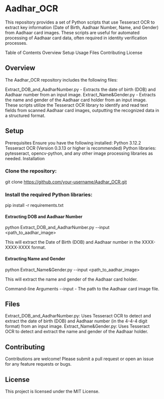 # Aadhar_OCR

This repository provides a set of Python scripts that use Tesseract OCR to extract key information (Date of Birth, Aadhaar Number, Name, and Gender) from Aadhaar card images. These scripts are useful for automated processing of Aadhaar card data, often required in identity verification processes.

Table of Contents
Overview
Setup
Usage
Files
Contributing
License


## Overview
The Aadhar_OCR repository includes the following files:

Extract_DOB_and_AadharNumber.py - Extracts the date of birth (DOB) and Aadhaar number from an input image.
Extract_Name&Gender.py - Extracts the name and gender of the Aadhaar card holder from an input image.
These scripts utilize the Tesseract OCR library to identify and read text fields from scanned Aadhaar card images, outputting the recognized data in a structured format.

## Setup
Prerequisites
Ensure you have the following installed:
Python 3.12.2 
Tesseract OCR (Version 0.3.13 or higher is recommended)
Python libraries: pytesseract, opencv-python, and any other image processing libraries as needed.
Installation

### Clone the repository:
git clone https://github.com/your-username/Aadhar_OCR.git

### Install the required Python libraries:
pip install -r requirements.txt

#### Extracting DOB and Aadhaar Number

python Extract_DOB_and_AadharNumber.py --input <path_to_aadhar_image>

This will extract the Date of Birth (DOB) and Aadhaar number in the XXXX-XXXX-XXXX format.

#### Extracting Name and Gender

python Extract_Name&Gender.py --input <path_to_aadhar_image>

This will extract the name and gender of the Aadhaar card holder.

Command-line Arguments
--input - The path to the Aadhaar card image file.

## Files
Extract_DOB_and_AadharNumber.py: Uses Tesseract OCR to detect and extract the date of birth (DOB) and Aadhaar number (in the 4-4-4 digit format) from an input image.
Extract_Name&Gender.py: Uses Tesseract OCR to detect and extract the name and gender of the Aadhaar holder.


## Contributing
Contributions are welcome! Please submit a pull request or open an issue for any feature requests or bugs.

## License
This project is licensed under the MIT License.

